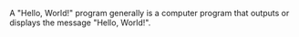 A "Hello, World!" program generally is a computer program that outputs or displays the message "Hello, World!".
